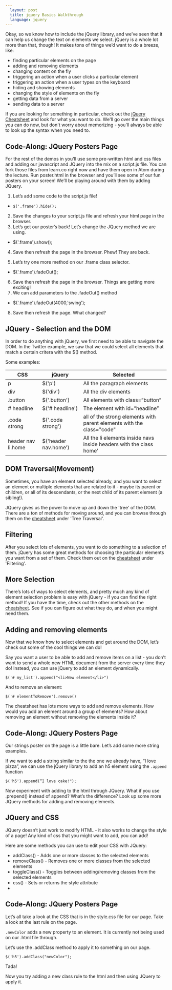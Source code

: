 ```yaml
---
  layout: post
  title: jquery Basics Walkthrough
  language: jquery
---
```


Okay, so we know how to include the jQuery library, and we’ve seen that it can help us change the text on elements we select. jQuery is a whole lot more than that, though! It makes tons of things we’d want to do a breeze, like:
+ finding particular elements on the page
+ adding and removing elements
+ changing content on the fly
+ triggering an action when a user clicks a particular element
+ triggering an action when a user types on the keyboard
+ hiding and showing elements
+ changing the style of elements on the fly
+ getting data from a server
+ sending data to a server

If you are looking for something in particular, check out the [jQuery Cheatsheet](http://oscarotero.com/jquery/) and look for what you want to do. We'll go over the main things you can do now, but don't worry about memorizing - you'll always be able to look up the syntax when you need to.


##  Code-Along: JQuery Posters Page
For the rest of the demos in you'll use some pre-written html and css files and adding our javascript and JQuery into the mix on a script.js file. You can fork those files from learn.co right now and have them open in Atom during the lecture. Run poster.html in the browser and you’ll see some of our fun posters on your screen! We’ll be playing around with them by adding JQuery.

1. Let’s add some code to the script.js file!

  * `$('.frame').hide();`

2. Save the changes to your script.js file and refresh your html page in the browser.
3. Let’s get our poster’s back! Let’s change the JQuery method we are using.

  * $('.frame').show();

4. Save then refresh the page in the browser. Phew! They are back.

5. Let’s try one more method on our .frame class selector.

  * $('.frame').fadeOut();

6. Save then refresh the page in the browser. Things are getting more exciting!
7. We can add parameters to the .fadeOut() method

 * $('.frame').fadeOut(4000,'swing');

8. Save then refresh the page. What changed?



##  JQuery - Selection and the DOM
In order to do anything with jQuery, we first need to be able to navigate the DOM. In the Twitter example, we saw that we could select all elements that match a certain critera with the $() method.

Some examples:


|CSS          |jQuery           |Selected        |
|---          |---              |---             |
|p            |$('p')           |All the paragraph elements|
|div          |$('div')         |All the div elements|
|.button      |$('.button')     |All elements with class=”button”|
|# headline    |$('# headline')   |The element with id=”headline”|
|.code strong |$('.code strong')|all of the strong elements with parent elements with the class="code"|
|header nav li.home|$('header nav.home')|All the li elements inside navs inside headers with the class home'|



## DOM Traversal(Movement)
Sometimes, you have an element selected already, and you want to select an element or multiple elements that are related to it - maybe its parent or children, or all of its descendants, or the next child of its parent element (a sibling!).

JQuery gives us the power to move up and down the 'tree' of the DOM. There are a ton of methods for moving around, and you can browse through them on the [cheatsheet](http://oscarotero.com/jquery/) under 'Tree Traversal'.

## Filtering
After you select lots of elements, you want to do something to a selection of them. jQuery has some great methods for choosing the particular elements you want from a set of them. Check them out on the [cheatsheet](http://oscarotero.com/jquery/) under 'Filtering'.

## More Selection
There’s lots of ways to select elements, and pretty much any kind of element selection problem is easy with jQuery - if you can find the right method! If you have the time, check out the other methods on the [cheatsheet](http://oscarotero.com/jquery/). See if you can figure out what they do, and when you might need them.

## Adding and removing elements
Now that we know how to select elements and get around the DOM, let’s check out some of the cool things we can do!

Say you want a user to be able to add and remove items on a list - you don’t want to send a whole new HTML document from the server every time they do! Instead, you can use jQuery to add an element dynamically.

```
$('# my_list').append("<li>New element</li>")
```
And to remove an element:
```
$('# elementToRemove').remove()
```
The cheatsheet has lots more ways to add and remove elements. How would you add an element around a group of elements? How about removing an element without removing the elements inside it?

##  Code-Along: JQuery Posters Page
Our strings poster on the page is a little bare. Let’s add some more string examples.

If we want to add a string similar to the the one we already have, “I love pizza”, we can use the jQuery library to add an h5 element using the `.append` function

`$('h5').append(“I love cake!");`


Now experiment with adding to the html through JQuery. What if you use .prepend() instead of append? What’s the difference? Look up some more JQuery methods for adding and removing elements.



##  JQuery and CSS
JQuery doesn’t just work to modify HTML - it also works to change the style of a page! Any kind of css that you might want to add, you can add!

Here are some methods you can use to edit your CSS with JQuery:
+ addClass() - Adds one or more classes to the selected elements
+ removeClass() - Removes one or more classes from the selected elements
+ toggleClass() - Toggles between adding/removing classes from the selected elements
+ css() - Sets or returns the style attribute
+

##  Code-Along: JQuery Posters Page
Let’s all take a look at the CSS that is in the style.css file for our page. Take a look at the last rule on the page.

 `.newColor` adds a new property to an element. It is currently not being used on our .html file through.

Let’s use the .addClass method to apply it to something on our page.

`$('h5').addClass("newColor");`

Tada!

Now you try adding a new class rule to the html and then using JQuery to apply it.
